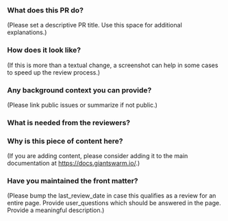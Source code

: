 ### What does this PR do?

(Please set a descriptive PR title. Use this space for additional explanations.)

### How does it look like?

(If this is more than a textual change, a screenshot can help in some cases to speed up the review process.)

### Any background context you can provide?

(Please link public issues or summarize if not public.)

### What is needed from the reviewers?

### Why is this piece of content here?

(If you are adding content, please consider adding it to the main documentation at https://docs.giantswarm.io/.)

### Have you maintained the front matter?

(Please bump the last_review_date in case this qualifies as a review for an entire page. Provide user_questions which should be answered in the page. Provide a meaningful description.)
